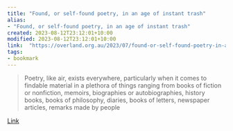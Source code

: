 ```yaml
---
title: "Found, or self-found poetry, in an age of instant trash"
alias:
- "Found, or self-found poetry, in an age of instant trash"
created: 2023-08-12T23:12:01+10:00
modified: 2023-08-12T23:12:01+10:00
link:  "https://overland.org.au/2023/07/found-or-self-found-poetry-in-an-age-of-instant-trash/"
tags:
- bookmark
---
```


> Poetry, like air, exists everywhere, particularly when it comes to findable material in a plethora of things ranging from books of fiction or nonfiction, memoirs, biographies or autobiographies, history books, books of philosophy, diaries, books of letters, newspaper articles, remarks made by people

[Link](https://overland.org.au/2023/07/found-or-self-found-poetry-in-an-age-of-instant-trash/)
